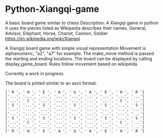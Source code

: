 # Python-Xiangqi-game
A basic board game similar to chess
Description: A Xiangqi game in python
It uses the pieces listed as Wikipedia describes their names.
General, Advisor, Elephant, Horse, Chariot, Cannon, Soldier
https://en.wikipedia.org/wiki/Xiangqi

A Xiangqi board game with simple visual representation
Movement is alphanumeric, "a2", "a7" for example. The make_move method is passed the starting and ending locations.
The board can be displayed by calling display_game_board.
Rules follow movement based on wikipeida.

Currently a work in progress.

The board is pinted similar to an ascii format.
```
[' R ', ' H ', ' E ', ' A ', ' G ', ' A ', ' E ', ' H ', ' R ']
['...', '...', '...', '...', '...', '...', '...', '...', '...']
['...', ' C ', '...', '...', '...', '...', '...', ' C ', '...']
[' S ', '...', ' S ', '...', ' S ', '...', ' S ', '...', ' S ']
['...', '...', '...', '...', '...', '...', '...', '...', '...']
['...', '...', '...', '...', '...', '...', '...', '...', '...']
[' S ', '...', ' S ', '...', ' S ', '...', ' S ', '...', ' S ']
['...', ' C ', '...', '...', '...', '...', '...', ' C ', '...']
['...', '...', '...', '...', '...', '...', '...', '...', '...']
[' R ', ' H ', ' E ', ' A ', ' G ', ' A ', ' E ', ' H ', ' R ']
 ```
